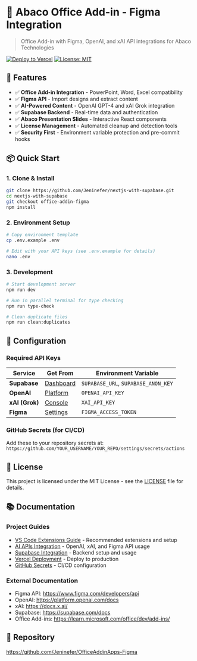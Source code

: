 # 🏢 Abaco Office Add-in - Figma Integration

> Office Add-in with Figma, OpenAI, and xAI API integrations for Abaco Technologies

[![Deploy to Vercel](https://github.com/Jeninefer/nextjs-with-supabase/actions/workflows/deploy.yml/badge.svg)](https://github.com/Jeninefer/nextjs-with-supabase/actions/workflows/deploy.yml)
[![License: MIT](https://img.shields.io/badge/License-MIT-yellow.svg)](https://opensource.org/licenses/MIT)

## 🚀 Features

- ✅ **Office Add-in Integration** - PowerPoint, Word, Excel compatibility
- ✅ **Figma API** - Import designs and extract content
- ✅ **AI-Powered Content** - OpenAI GPT-4 and xAI Grok integration
- ✅ **Supabase Backend** - Real-time data and authentication
- ✅ **Abaco Presentation Slides** - Interactive React components
- ✅ **License Management** - Automated cleanup and detection tools
- ✅ **Security First** - Environment variable protection and pre-commit hooks

## 📦 Quick Start

### 1. Clone & Install

```bash
git clone https://github.com/Jeninefer/nextjs-with-supabase.git
cd nextjs-with-supabase
git checkout office-addin-figma
npm install
```

### 2. Environment Setup

```bash
# Copy environment template
cp .env.example .env

# Edit with your API keys (see .env.example for details)
nano .env
```

### 3. Development

```bash
# Start development server
npm run dev

# Run in parallel terminal for type checking
npm run type-check

# Clean duplicate files
npm run clean:duplicates
```

## 🔧 Configuration

### Required API Keys

| Service | Get From | Environment Variable |
|---------|----------|---------------------|
| **Supabase** | [Dashboard](https://supabase.com/dashboard) | `SUPABASE_URL`, `SUPABASE_ANON_KEY` |
| **OpenAI** | [Platform](https://platform.openai.com/api-keys) | `OPENAI_API_KEY` |
| **xAI (Grok)** | [Console](https://console.x.ai/) | `XAI_API_KEY` |
| **Figma** | [Settings](https://www.figma.com/settings) | `FIGMA_ACCESS_TOKEN` |

### GitHub Secrets (for CI/CD)

Add these to your repository secrets at:
`https://github.com/YOUR_USERNAME/YOUR_REPO/settings/secrets/actions`

## 📜 License

This project is licensed under the MIT License - see the [LICENSE](LICENSE) file for details.

## 📚 Documentation

### Project Guides

- [VS Code Extensions Guide](VSCODE_EXTENSIONS.md) - Recommended extensions and setup
- [AI APIs Integration](AI_APIS.md) - OpenAI, xAI, and Figma API usage
- [Supabase Integration](SUPABASE_GUIDE.md) - Backend setup and usage
- [Vercel Deployment](VERCEL_DEPLOY.md) - Deploy to production
- [GitHub Secrets](GITHUB_SECRETS.md) - CI/CD configuration

### External Documentation

- Figma API: <https://www.figma.com/developers/api>
- OpenAI: <https://platform.openai.com/docs>
- xAI: <https://docs.x.ai/>
- Supabase: <https://supabase.com/docs>
- Office Add-ins: <https://learn.microsoft.com/office/dev/add-ins/>

## 📁 Repository

<https://github.com/Jeninefer/OfficeAddinApps-Figma>
